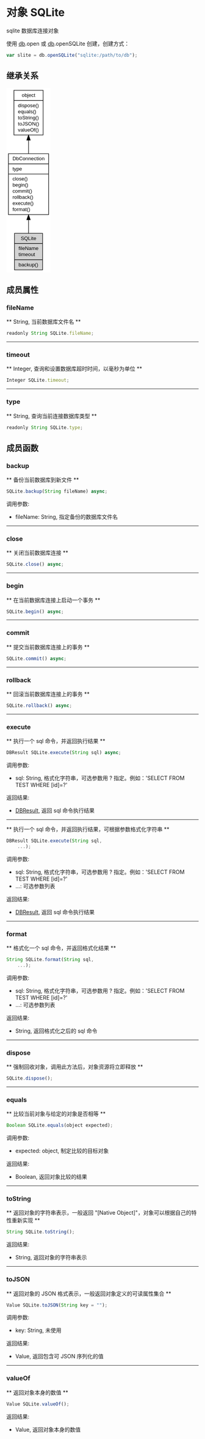 # 对象 SQLite
sqlite 数据库连接对象

使用 [db](../../module/ifs/db.md).open 或 [db](../../module/ifs/db.md).openSQLite 创建，创建方式：

```JavaScript
var slite = db.openSQLite("sqlite:/path/to/db");
```

## 继承关系
<div class="inherits"><svg width="87pt" height="363pt" viewBox="0.00 0.00 87.35 363.00" xmlns="http://www.w3.org/2000/svg" xmlns:xlink="http://www.w3.org/1999/xlink">
<g id="graph0" class="graph" transform="scale(1 1) rotate(0) translate(4 359)">
<title>%0</title>
<polygon fill="#ffffff" stroke="transparent" points="-4,4 -4,-359 83.349,-359 83.349,4 -4,4"/>
<!-- object -->
<g id="node1" class="node">
<title>object</title>
<g id="a_node1"><a xlink:href="object.md" xlink:title="object">
<polygon fill="#ffffff" stroke="#000000" points="10.843,-266.5 10.843,-354.5 68.506,-354.5 68.506,-266.5 10.843,-266.5"/>
<text text-anchor="middle" x="39.6745" y="-341.5" font-family="Helvetica,sans-Serif" font-size="10.00" fill="#000000">object</text>
<polyline fill="none" stroke="#000000" points="10.843,-334.5 68.506,-334.5 "/>
<text text-anchor="start" x="18.843" y="-321.5" font-family="Helvetica,sans-Serif" font-size="10.00" fill="#000000">dispose()</text>
<text text-anchor="start" x="18.843" y="-309.5" font-family="Helvetica,sans-Serif" font-size="10.00" fill="#000000">equals()</text>
<text text-anchor="start" x="18.843" y="-297.5" font-family="Helvetica,sans-Serif" font-size="10.00" fill="#000000">toString()</text>
<text text-anchor="start" x="18.843" y="-285.5" font-family="Helvetica,sans-Serif" font-size="10.00" fill="#000000">toJSON()</text>
<text text-anchor="start" x="18.843" y="-273.5" font-family="Helvetica,sans-Serif" font-size="10.00" fill="#000000">valueOf()</text>
</a>
</g>
</g>
<!-- DbConnection -->
<g id="node2" class="node">
<title>DbConnection</title>
<g id="a_node2"><a xlink:href="DbConnection.md" xlink:title="DbConnection">
<polygon fill="#ffffff" stroke="#000000" points="0,-109.5 0,-229.5 79.349,-229.5 79.349,-109.5 0,-109.5"/>
<text text-anchor="middle" x="39.6745" y="-216.5" font-family="Helvetica,sans-Serif" font-size="10.00" fill="#000000">DbConnection</text>
<polyline fill="none" stroke="#000000" points="0,-209.5 79.349,-209.5 "/>
<text text-anchor="start" x="8" y="-196.5" font-family="Helvetica,sans-Serif" font-size="10.00" fill="#000000">type</text>
<polyline fill="none" stroke="#000000" points="0,-189.5 79.349,-189.5 "/>
<text text-anchor="start" x="8" y="-176.5" font-family="Helvetica,sans-Serif" font-size="10.00" fill="#000000">close()</text>
<text text-anchor="start" x="8" y="-164.5" font-family="Helvetica,sans-Serif" font-size="10.00" fill="#000000">begin()</text>
<text text-anchor="start" x="8" y="-152.5" font-family="Helvetica,sans-Serif" font-size="10.00" fill="#000000">commit()</text>
<text text-anchor="start" x="8" y="-140.5" font-family="Helvetica,sans-Serif" font-size="10.00" fill="#000000">rollback()</text>
<text text-anchor="start" x="8" y="-128.5" font-family="Helvetica,sans-Serif" font-size="10.00" fill="#000000">execute()</text>
<text text-anchor="start" x="8" y="-116.5" font-family="Helvetica,sans-Serif" font-size="10.00" fill="#000000">format()</text>
</a>
</g>
</g>
<!-- object&#45;&gt;DbConnection -->
<g id="edge1" class="edge">
<title>object-&gt;DbConnection</title>
<path fill="none" stroke="#000000" d="M39.6745,-256.2311C39.6745,-247.51 39.6745,-238.4385 39.6745,-229.5906"/>
<polygon fill="#000000" stroke="#000000" points="36.1746,-256.2735 39.6745,-266.2736 43.1746,-256.2736 36.1746,-256.2735"/>
</g>
<!-- SQLite -->
<g id="node3" class="node">
<title>SQLite</title>
<g id="a_node3"><a xlink:title="SQLite">
<polygon fill="#d3d3d3" stroke="#000000" points="11.9535,-.5 11.9535,-72.5 67.3955,-72.5 67.3955,-.5 11.9535,-.5"/>
<text text-anchor="middle" x="39.6745" y="-59.5" font-family="Helvetica,sans-Serif" font-size="10.00" fill="#000000">SQLite</text>
<polyline fill="none" stroke="#000000" points="11.9535,-52.5 67.3955,-52.5 "/>
<text text-anchor="start" x="19.9535" y="-39.5" font-family="Helvetica,sans-Serif" font-size="10.00" fill="#000000">fileName</text>
<text text-anchor="start" x="19.9535" y="-27.5" font-family="Helvetica,sans-Serif" font-size="10.00" fill="#000000">timeout</text>
<polyline fill="none" stroke="#000000" points="11.9535,-20.5 67.3955,-20.5 "/>
<text text-anchor="start" x="19.9535" y="-7.5" font-family="Helvetica,sans-Serif" font-size="10.00" fill="#000000">backup()</text>
</a>
</g>
</g>
<!-- DbConnection&#45;&gt;SQLite -->
<g id="edge2" class="edge">
<title>DbConnection-&gt;SQLite</title>
<path fill="none" stroke="#000000" d="M39.6745,-98.9351C39.6745,-89.8261 39.6745,-80.8191 39.6745,-72.6013"/>
<polygon fill="#000000" stroke="#000000" points="36.1746,-99.2262 39.6745,-109.2263 43.1746,-99.2263 36.1746,-99.2262"/>
</g>
</g>
</svg></div>

## 成员属性
        
### fileName
** String, 当前数据库文件名 **

```JavaScript
readonly String SQLite.fileName;
```

--------------------------
### timeout
** Integer, 查询和设置数据库超时时间，以毫秒为单位 **

```JavaScript
Integer SQLite.timeout;
```

--------------------------
### type
** String, 查询当前连接数据库类型 **

```JavaScript
readonly String SQLite.type;
```

## 成员函数
        
### backup
** 备份当前数据库到新文件 **

```JavaScript
SQLite.backup(String fileName) async;
```

调用参数:
* fileName: String, 指定备份的数据库文件名

--------------------------
### close
** 关闭当前数据库连接 **

```JavaScript
SQLite.close() async;
```

--------------------------
### begin
** 在当前数据库连接上启动一个事务 **

```JavaScript
SQLite.begin() async;
```

--------------------------
### commit
** 提交当前数据库连接上的事务 **

```JavaScript
SQLite.commit() async;
```

--------------------------
### rollback
** 回滚当前数据库连接上的事务 **

```JavaScript
SQLite.rollback() async;
```

--------------------------
### execute
** 执行一个 sql 命令，并返回执行结果 **

```JavaScript
DBResult SQLite.execute(String sql) async;
```

调用参数:
* sql: String, 格式化字符串，可选参数用 ? 指定。例如：'SELECT FROM TEST WHERE [id]=?'

返回结果:
* [DBResult](DBResult.md), 返回 sql 命令执行结果

--------------------------
** 执行一个 sql 命令，并返回执行结果，可根据参数格式化字符串 **

```JavaScript
DBResult SQLite.execute(String sql,
    ...);
```

调用参数:
* sql: String, 格式化字符串，可选参数用 ? 指定。例如：'SELECT FROM TEST WHERE [id]=?'
* ...: 可选参数列表

返回结果:
* [DBResult](DBResult.md), 返回 sql 命令执行结果

--------------------------
### format
** 格式化一个 sql 命令，并返回格式化结果 **

```JavaScript
String SQLite.format(String sql,
    ...);
```

调用参数:
* sql: String, 格式化字符串，可选参数用 ? 指定。例如：'SELECT FROM TEST WHERE [id]=?'
* ...: 可选参数列表

返回结果:
* String, 返回格式化之后的 sql 命令

--------------------------
### dispose
** 强制回收对象，调用此方法后，对象资源将立即释放 **

```JavaScript
SQLite.dispose();
```

--------------------------
### equals
** 比较当前对象与给定的对象是否相等 **

```JavaScript
Boolean SQLite.equals(object expected);
```

调用参数:
* expected: object, 制定比较的目标对象

返回结果:
* Boolean, 返回对象比较的结果

--------------------------
### toString
** 返回对象的字符串表示，一般返回 "[Native Object]"，对象可以根据自己的特性重新实现 **

```JavaScript
String SQLite.toString();
```

返回结果:
* String, 返回对象的字符串表示

--------------------------
### toJSON
** 返回对象的 JSON 格式表示，一般返回对象定义的可读属性集合 **

```JavaScript
Value SQLite.toJSON(String key = "");
```

调用参数:
* key: String, 未使用

返回结果:
* Value, 返回包含可 JSON 序列化的值

--------------------------
### valueOf
** 返回对象本身的数值 **

```JavaScript
Value SQLite.valueOf();
```

返回结果:
* Value, 返回对象本身的数值

